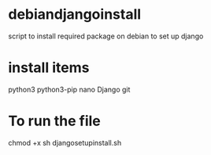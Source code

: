 # debiandjangoinstall
script to install required package on debian to set up django

# install items
python3
python3-pip
nano
Django
git

# To run the file
chmod +x 
sh djangosetupinstall.sh
